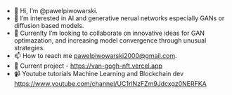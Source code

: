 - 👋 Hi, I’m @pawelpiwowarski.
- 👀 I’m interested in AI and generative nerual networks especially GANs or diffusion based models. 
- 💞️ Currenlty I’m looking to collaborate on innovative ideas for GAN optimazation, and increasing model convergence through unusual strategies. 
- 📫 How to reach me pawelpiwowarski2000@gmail.com.
- 🚧 Current project - https://van-gogh-nft.vercel.app
- 📹 Youtube tutorials Machine Learning and Blockchain dev https://www.youtube.com/channel/UC1rlNzFZm9Jdcxgz0NERFKA
<!---
pawelpiwowarski/pawelpiwowarski is a ✨ special ✨ repository because its `README.md` (this file) appears on your GitHub profile.
You can click the Preview link to take a look at your changes.
--->
